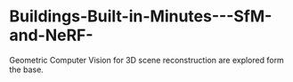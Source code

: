 # Buildings-Built-in-Minutes---SfM-and-NeRF-
Geometric Computer Vision for 3D scene reconstruction are explored form the base. 

